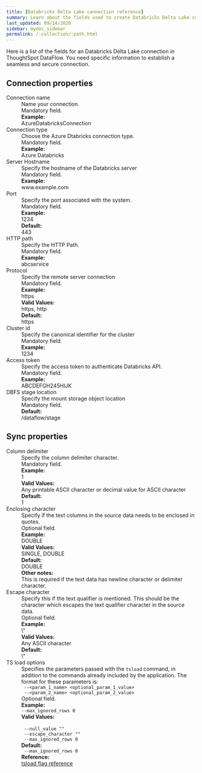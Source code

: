 ```yaml
---
title: [Databricks Delta Lake connection reference]
summary: Learn about the fields used to create Databricks Delta Lake connection with ThoughtSpot DataFlow.
last_updated: 09/14/2020
sidebar: mydoc_sidebar
permalink: /:collection/:path.html
---
```


Here is a list of the fields for an Databricks Delta Lake connection in ThoughtSpot DataFlow. You need specific information to establish a seamless and secure connection.

## Connection properties

<dl id="dataflow-databricks-delta-lake-connection-properties">
<dlentry id="dataflow-databricks-delta-lake-conn-connection-name"><dt>Connection name</dt><dd id="connection-name-description">Name your connection.</dd><dd id="connection-name-required">Mandatory field.</dd><dd id="connection-name-example"><strong>Example:</strong><br/>AzureDatabricksConnection</dd></dlentry>
<dlentry id="dataflow-databricks-delta-lake-conn-connection-type"><dt>Connection type</dt><dd id="connection-type-description">Choose the Azure Dtabricks connection type.</dd><dd id="connection-type-required">Mandatory field.</dd><dd id="connection-type-example"><strong>Example:</strong><br/>Azure Databricks</dd></dlentry>
<dlentry id="dataflow-databricks-delta-lake-conn-server-hostname-"><dt>Server Hostname </dt><dd id="server-hostname--description">Specify the hostname of the Databricks server</dd><dd id="server-hostname--required">Mandatory field.</dd><dd id="server-hostname--example"><strong>Example:</strong><br/>www.example.com</dd></dlentry>
<dlentry id="dataflow-databricks-delta-lake-conn-port"><dt>Port</dt><dd id="port-description">Specify the port associated with the system.</dd><dd id="port-required">Mandatory field.</dd><dd id="port-example"><strong>Example:</strong><br/>1234</dd><dd id="port-default"><strong>Default:</strong><br/>443</dd></dlentry>
<dlentry id="dataflow-databricks-delta-lake-conn-http-path"><dt>HTTP path</dt><dd id="http-path-description">Specify the HTTP Path.</dd><dd id="http-path-required">Mandatory field.</dd><dd id="http-path-example"><strong>Example:</strong><br/>abcservice</dd></dlentry>
<dlentry id="dataflow-databricks-delta-lake-conn-protocol"><dt>Protocol</dt><dd id="protocol-description">Specify the remote server connection</dd><dd id="protocol-required">Mandatory field.</dd><dd id="protocol-example"><strong>Example:</strong><br/>https</dd><dd id="protocol-valid-values"><strong>Valid Values:</strong><br/>https, http</dd><dd id="protocol-default"><strong>Default:</strong><br/>https</dd></dlentry>
<dlentry id="dataflow-databricks-delta-lake-conn-cluster-id"><dt>Cluster id</dt><dd id="cluster-id-description">Specify the canonical identifier for the cluster</dd><dd id="cluster-id-required">Mandatory field.</dd><dd id="cluster-id-example"><strong>Example:</strong><br/>1234</dd></dlentry>
<dlentry id="dataflow-databricks-delta-lake-conn-access-token"><dt>Access token</dt><dd id="access-token-description">Specify the access token to authenticate Databricks API.</dd><dd id="access-token-required">Mandatory field.</dd><dd id="access-token-example"><strong>Example:</strong><br/>ABCDEFGH245HIJK</dd></dlentry>
<dlentry id="dataflow-databricks-delta-lake-conn-dbfs-stage-location"><dt>DBFS stage location</dt><dd id="dbfs-stage-location-description">Specify the mount storage object location</dd><dd id="dbfs-stage-location-required">Mandatory field.</dd><dd id="dbfs-stage-location-default"><strong>Default:</strong><br/>/dataflow/stage</dd></dlentry>
</dl>

## Sync properties

<dl id="dataflow-databricks-delta-lake-sync-properties">
<dlentry id="dataflow-databricks-delta-lake-sync-column-delimiter"><dt>Column delimiter</dt><dd id="column-delimiter-description">Specify the column delimiter character.</dd><dd id="column-delimiter-required">Mandatory field.</dd><dd id="column-delimiter-example"><strong>Example:</strong><br/>1</dd><dd id="column-delimiter-valid-values"><strong>Valid Values:</strong><br/>Any printable ASCII character or decimal value for ASCII character</dd><dd id="column-delimiter-default"><strong>Default:</strong><br/>1</dd></dlentry>
<dlentry id="dataflow-databricks-delta-lake-sync-enclosing-character"><dt>Enclosing character</dt><dd id="enclosing-character-description">Specify if the text columns in the source data needs to be enclosed in quotes.</dd><dd id="enclosing-character-required">Optional field.</dd><dd id="enclosing-character-example"><strong>Example:</strong><br/>DOUBLE</dd><dd id="enclosing-character-valid-values"><strong>Valid Values:</strong><br/>SINGLE, DOUBLE</dd><dd id="enclosing-character-default"><strong>Default:</strong><br/>DOUBLE</dd><dd id="enclosing-character-other"><strong>Other notes:</strong><br/>This is required if the text data has newline character or delimiter character.</dd></dlentry>
<dlentry id="dataflow-databricks-delta-lake-sync-escape-character"><dt>Escape character</dt><dd id="escape-character-description">Specify this if the text qualifier is mentioned. This should be the character which escapes the text qualifier character in the source data.</dd><dd id="escape-character-required">Optional field.</dd><dd id="escape-character-example"><strong>Example:</strong><br/>\"</dd><dd id="escape-character-valid-values"><strong>Valid Values:</strong><br/>Any ASCII character</dd><dd id="escape-character-default"><strong>Default:</strong><br/>\"</dd></dlentry>
<dlentry id="dataflow-databricks-delta-lake-sync-ts-load-options"><dt>TS load options</dt><dd id="ts-load-options-description">Specifies the parameters passed with the <code>tsload</code> command, in addition to the commands already included by the application. The format for these parameters is:<br/><code> --&lt;param_1_name&gt; &lt;optional_param_1_value&gt;</code><br/><code> --&lt;param_2_name&gt; &lt;optional_param_2_value&gt;</code></dd><dd id="ts-load-options-required">Optional field.</dd><dd id="ts-load-options-example"><strong>Example:</strong><br/><code>--max_ignored_rows 0</code></dd><dd id="ts-load-options-valid-values"><strong>Valid Values:</strong><br/><br/><code> --null_value ""</code><br/><code> --escape_character ""</code><br/><code> --max_ignored_rows 0</code></dd><dd id="ts-load-options-default"><strong>Default:</strong><br/><code> --max_ignored_rows 0</code></dd><dd id="reference"><strong>Reference:</strong><br/><a href="{{ site.baseurl }}/reference/data-importer-ref.html">tsload flag reference</a></dd></dlentry>
</dl>
